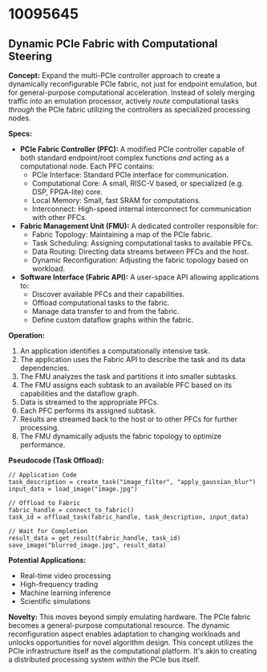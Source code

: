 # 10095645

## Dynamic PCIe Fabric with Computational Steering

**Concept:** Expand the multi-PCIe controller approach to create a dynamically reconfigurable PCIe fabric, not just for endpoint emulation, but for general-purpose computational acceleration. Instead of solely merging traffic *into* an emulation processor, actively *route* computational tasks *through* the PCIe fabric utilizing the controllers as specialized processing nodes.

**Specs:**

*   **PCIe Fabric Controller (PFC):** A modified PCIe controller capable of both standard endpoint/root complex functions *and* acting as a computational node. Each PFC contains:
    *   PCIe Interface: Standard PCIe interface for communication.
    *   Computational Core: A small, RISC-V based, or specialized (e.g. DSP, FPGA-lite) core.
    *   Local Memory: Small, fast SRAM for computations.
    *   Interconnect: High-speed internal interconnect for communication with other PFCs.
*   **Fabric Management Unit (FMU):** A dedicated controller responsible for:
    *   Fabric Topology: Maintaining a map of the PCIe fabric.
    *   Task Scheduling: Assigning computational tasks to available PFCs.
    *   Data Routing:  Directing data streams between PFCs and the host.
    *   Dynamic Reconfiguration: Adjusting the fabric topology based on workload.
*   **Software Interface (Fabric API):** A user-space API allowing applications to:
    *   Discover available PFCs and their capabilities.
    *   Offload computational tasks to the fabric.
    *   Manage data transfer to and from the fabric.
    *   Define custom dataflow graphs within the fabric.

**Operation:**

1.  An application identifies a computationally intensive task.
2.  The application uses the Fabric API to describe the task and its data dependencies.
3.  The FMU analyzes the task and partitions it into smaller subtasks.
4.  The FMU assigns each subtask to an available PFC based on its capabilities and the dataflow graph.
5.  Data is streamed to the appropriate PFCs.
6.  Each PFC performs its assigned subtask.
7.  Results are streamed back to the host or to other PFCs for further processing.
8.  The FMU dynamically adjusts the fabric topology to optimize performance.

**Pseudocode (Task Offload):**

```
// Application Code
task_description = create_task("image_filter", "apply_gaussian_blur")
input_data = load_image("image.jpg")

// Offload to Fabric
fabric_handle = connect_to_fabric()
task_id = offload_task(fabric_handle, task_description, input_data)

// Wait for Completion
result_data = get_result(fabric_handle, task_id)
save_image("blurred_image.jpg", result_data)
```

**Potential Applications:**

*   Real-time video processing
*   High-frequency trading
*   Machine learning inference
*   Scientific simulations

**Novelty:** This moves beyond simply emulating hardware. The PCIe fabric becomes a general-purpose computational resource. The dynamic reconfiguration aspect enables adaptation to changing workloads and unlocks opportunities for novel algorithm design. This concept utilizes the PCIe infrastructure itself as the computational platform. It's akin to creating a distributed processing system *within* the PCIe bus itself.